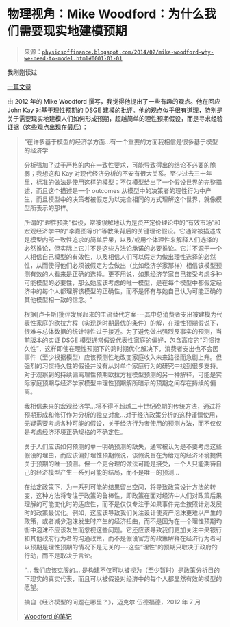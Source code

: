 <!--yml

分类：未分类

日期：2024-05-18 06:53:06

-->

# 物理视角：Mike Woodford：为什么我们需要现实地建模预期

> 来源：[`physicsoffinance.blogspot.com/2014/02/mike-woodford-why-we-need-to-model.html#0001-01-01`](http://physicsoffinance.blogspot.com/2014/02/mike-woodford-why-we-need-to-model.html#0001-01-01)

我刚刚读过

[一篇文章](http://ineteconomics.org/sites/inet.civicactions.net/files/Note-9-Woodford.pdf)

由 2012 年的 Mike Woodford 撰写，我觉得他提出了一些有趣的观点。他在回应 John Kay 对基于理性预期的 DSGE 建模的批评。他的观点似乎很有道理，特别是关于需要现实地建模人们如何形成预期，超越简单的理性预期假设，而是寻求经验证据（这些观点出现在最后）：

> "在许多基于模型的经济学方面...有一个重要的方面我相信是很多基于模型的经济学
> 
> 分析强加了过于严格的内在一致性要求，可能导致得出的结论不必要的脆弱；我想这和 Kay 对现代经济分析的不安有很大关系。至少过去三十年里，标准的做法是使用这样的模型：不仅模型给出了一个假设世界的完整描述，而且这个描述是一个 outcomes 从模型中的决策者的理性行为中产生，而且模型中的决策者被假定为以完全相同的方式理解这个世界，就像模型所表示的那样。
> 
> 所谓的“理性预期”假设，常被误解地认为是资产定价理论中的“有效市场”和宏观经济学中的“李嘉图等价”等教条背后的关键理论假设。它通常被描述成是模型内部一致性追求的简单后果，以及/或用个体理性来解释人们选择的必然推论，但实际上它并不是这些方法论承诺的必要推论。它并不源于一个人相信自己模型的有效性，以及相信人们可以假定为做出理性选择的必然性，从而使得他们必须被假定为会做出（比如经济学家那样）相信该模型预测有效的人看来是正确的选择。更不用说，如果经济学家自己接受考虑多种可能模型的必要性，那么她应该考虑的唯一模型，是在每个模型中都假定经济中的每个人都理解该模型的正确性，而不是怀有与她自己认为可能正确的其他模型相一致的信念。"
> 
> 根据[卢卡斯]批评发展起来的主流替代方案---其中总消费者支出被建模为代表性家庭的欧拉方程（实现跨时期最优的条件）的解，在理性预期假说下，很难与总体数据的统计特性过于接近。为了避免做出强烈反事实的预测，当前版本的实证 DSGE 模型通常假设代表性家庭的偏好，包含高度的“习惯持久性”，这样即使在理性预期下的跨时期优化解决下，消费者支出也不会因事件（至少根据模型）应该预测性地改变家庭收入未来路径而急剧上升。但强烈的习惯持久性的假设并没有从对单个家庭行为的研究中找到很多支持。对于观察到的持续偏离理性预期欧拉方程模型预测的另一种解释，可能是实际家庭预期与经济学家模型中理性预期解所暗示的预期之间存在持续的偏离。
> 
> 我相信未来的宏观经济学...将不得不超越二十世纪晚期的传统方法，通过将预期形成和修订作为分析的独立对象...对于经济政策分析的这种谨慎使用，无疑需要考虑各种可能的假设，关于经济行为者使用的预测方法，而不仅仅是考虑经济环境正确规格的不确定性。
> 
> 关于人们应该如何预测的单一明确预测的缺失，通常被认为是不要考虑这些假设的理由，而应该偏好理性预期假说，该假说旨在为给定的经济环境提供关于预期的唯一预测。但一个更合理的做法可能是接受，一个人只能期待自己的经济模型产生一系列可能的结局，而不是唯一的预测...
> 
> 在给定政策下，为一系列可能的结果留出空间，将导致政策设计方法的转变，这种方法将专注于政策的鲁棒性，即政策在面对经济中人们对政策后果理解的可能变化时的适应性，而不是仅仅专注于如果事件完全按照计划发展时的政策最优化。例如，这应该导致我们关注设计使资产泡沫更难以产生的政策，或者减少泡沫发生时产生的经济扭曲，而不是因为在一个理性预期均衡中泡沫不应该发生而忽视这些问题。它还应该导致我们更加关注中央银行和其他政府行为者的沟通政策，而不是假设官方的政策解释在经济行为者可以预期是理性预期的情况下是无关的---这些“理性”的预期只取决于政府的行动，而不是取决于言论。
> 
> “... 我们应该克服的... 是构建不仅可以被视为（至少暂时）是政策分析目的下现实的真实代表，而且可以被假设对经济中的每个人都显然有效的模型的愿望。
> 
> 摘自《经济模型的问题在哪里？》，迈克尔·伍德福德，2012 年 7 月
> 
> [Woodford 的笔记](http://ineteconomics.org/sites/inet.civicactions.net/files/Note-9-Woodford.pdf)

